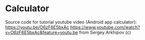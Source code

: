 # Calculator
Source code for tutorial youtube video (Android app calculator): https://youtu.be/O6zF6E5bxAc
https://www.youtube.com/watch?v=O6zF6E5bxAc&feature=youtu.be  from Sergey Arkhipov (c)
